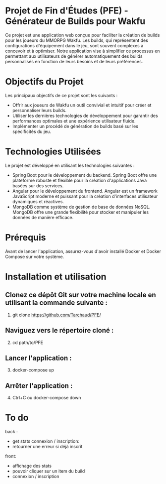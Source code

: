 # Projet de Fin d'Études (PFE) - Générateur de Builds pour Wakfu
Ce projet est une application web conçue pour faciliter la création de builds pour les joueurs du MMORPG Wakfu. Les builds, qui représentent des configurations d'équipement dans le jeu, sont souvent complexes à concevoir et à optimiser. Notre application vise à simplifier ce processus en permettant aux utilisateurs de générer automatiquement des builds personnalisés en fonction de leurs besoins et de leurs préférences.

# Objectifs du Projet
Les principaux objectifs de ce projet sont les suivants :

* Offrir aux joueurs de Wakfu un outil convivial et intuitif pour créer et personnaliser leurs builds.
* Utiliser les dernières technologies de développement pour garantir des performances optimales et une expérience utilisateur fluide.
* Implémenter un procédé de génération de builds basé sur les spécificités du jeu.

# Technologies Utilisées
Le projet est développé en utilisant les technologies suivantes :

* Spring Boot pour le développement du backend. Spring Boot offre une plateforme robuste et flexible pour la création d'applications Java basées sur des services.
* Angular pour le développement du frontend. Angular est un framework JavaScript moderne et puissant pour la création d'interfaces utilisateur dynamiques et réactives.
* MongoDB comme système de gestion de base de données NoSQL. MongoDB offre une grande flexibilité pour stocker et manipuler les données de manière efficace.

# Prérequis
Avant de lancer l'application, assurez-vous d'avoir installé Docker et Docker Compose sur votre système.

# Installation et utilisation

## Clonez ce dépôt Git sur votre machine locale en utilisant la commande suivante :
1. git clone https://github.com/Tarchaud/PFE/

## Naviguez vers le répertoire cloné :
2. cd path/to/PFE

## Lancer l'application :
3. docker-compose up

## Arrêter l'application :
4. Ctrl+C ou docker-compose down

# To do
back :
- get stats
connexion / inscription:
- retourner une erreur si déjà inscrit


front:
- affichage des stats
- pouvoir cliquer sur un item du build
- connexion / inscription
